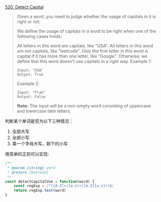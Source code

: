 [520. Detect Capital](https://leetcode.com/problems/detect-capital/?tab=Description)

>Given a word, you need to judge whether the usage of capitals in it is right or not.
>
>We define the usage of capitals in a word to be right when one of the following cases holds:
>
>All letters in this word are capitals, like "USA".
>All letters in this word are not capitals, like "leetcode".
>Only the first letter in this word is capital if it has more than one letter, like "Google".
>Otherwise, we define that this word doesn't use capitals in a right way.
>Example 1:
>```
>Input: "USA"
>Output: True
>```
>Example 2:
>```
>Input: "FlaG"
>Output: False
>```
>**Note:** The input will be a non-empty word consisting of uppercase and lowercase latin letters.

判断某个单词是否为以下三种情况：
1. 全部大写
2. 全部小写
3. 第一个字母大写，剩下的小写

用简单的正则可以实现:
```js
/**
 * @param {string} word
 * @return {boolean}
 */
const detectCapitalUse = function(word) {
    const regExp = /^([A-Z]+|[a-z]+|[A-Z][a-z]+)$/
    return regExp.test(word)
}
```
